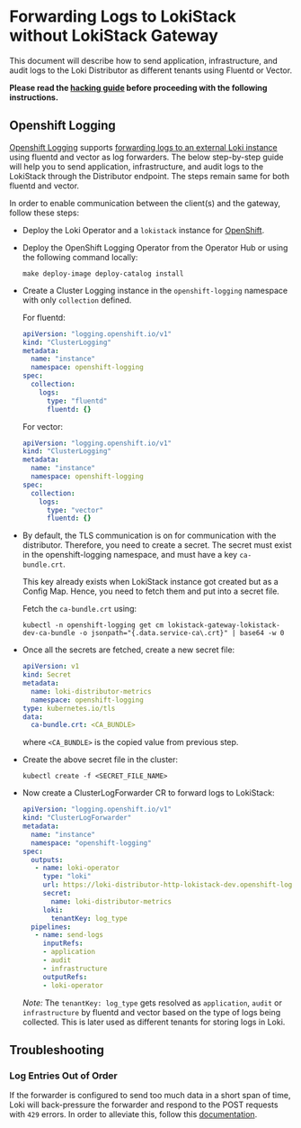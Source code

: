 # Forwarding Logs to LokiStack without LokiStack Gateway

This document will describe how to send application, infrastructure, and audit logs to the Loki Distributor as different tenants using Fluentd or Vector.

__Please read the [hacking guide](./hack_loki_operator.md) before proceeding with the following instructions.__

## Openshift Logging

[Openshift Logging](https://github.com/openshift/cluster-logging-operator) supports [forwarding logs to an external Loki instance](https://docs.openshift.com/container-platform/4.9/logging/cluster-logging-external.html#cluster-logging-collector-log-forward-loki_cluster-logging-external) using fluentd and vector as log forwarders.
The below step-by-step guide will help you to send application, infrastructure, and audit logs to the LokiStack through the Distributor endpoint.
The steps remain same for both fluentd and vector.

In order to enable communication between the client(s) and the gateway, follow these steps:

* Deploy the Loki Operator and a `lokistack` instance for [OpenShift](./hack_loki_operator.md#hacking-on-loki-operator-on-openshift).

* Deploy the OpenShift Logging Operator from the Operator Hub or using the following command locally:

    ```console
    make deploy-image deploy-catalog install
    ```
  
* Create a Cluster Logging instance in the `openshift-logging` namespace with only `collection` defined.

    For fluentd:

    ```yaml
    apiVersion: "logging.openshift.io/v1"
    kind: "ClusterLogging"
    metadata:
      name: "instance"
      namespace: openshift-logging
    spec:
      collection:
        logs:
          type: "fluentd"
          fluentd: {}
    ```

    For vector:

    ```yaml
    apiVersion: "logging.openshift.io/v1"
    kind: "ClusterLogging"
    metadata:
      name: "instance"
      namespace: openshift-logging
    spec:
      collection:
        logs:
          type: "vector"
          fluentd: {}
    ```

* By default, the TLS communication is on for communication with the distributor. Therefore, you need to create a secret. The secret must exist in the openshift-logging namespace, and must have a key `ca-bundle.crt`.

    This key already exists when LokiStack instance got created but as a Config Map. Hence, you need to fetch them and put into a secret file.

    Fetch the `ca-bundle.crt` using:

    ```console
    kubectl -n openshift-logging get cm lokistack-gateway-lokistack-dev-ca-bundle -o jsonpath="{.data.service-ca\.crt}" | base64 -w 0
    ```
  
* Once all the secrets are fetched, create a new secret file:

    ```yaml
    apiVersion: v1
    kind: Secret
    metadata:
      name: loki-distributor-metrics
      namespace: openshift-logging
    type: kubernetes.io/tls
    data:
      ca-bundle.crt: <CA_BUNDLE>
    ```
    
    where `<CA_BUNDLE>` is the copied value from previous step.

* Create the above secret file in the cluster:

    ```console
    kubectl create -f <SECRET_FILE_NAME>
    ```

* Now create a ClusterLogForwarder CR to forward logs to LokiStack:

  ```yaml
  apiVersion: "logging.openshift.io/v1"
  kind: "ClusterLogForwarder"
  metadata:
    name: "instance"
    namespace: "openshift-logging"
  spec:
    outputs:
     - name: loki-operator
       type: "loki"
       url: https://loki-distributor-http-lokistack-dev.openshift-logging.svc:3100
       secret:
         name: loki-distributor-metrics
       loki:
         tenantKey: log_type
    pipelines:
     - name: send-logs
       inputRefs:
       - application
       - audit
       - infrastructure
       outputRefs:
       - loki-operator
  ```

  _Note:_ The `tenantKey: log_type` gets resolved as `application`, `audit` or `infrastructure` by fluentd and vector based on the type of logs being collected. This is later used as different tenants for storing logs in Loki.

## Troubleshooting

### Log Entries Out of Order

If the forwarder is configured to send too much data in a short span of time, Loki will back-pressure the forwarder and respond to the POST requests with `429` errors.
In order to alleviate this, follow this [documentation](./forwarding_logs_to_gateway.md#log-entries-out-of-order).
